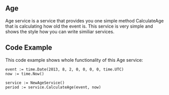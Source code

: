 ## Age
Age service is a service that provides you one simple method CalculateAge that is calculating how old the event is. This service is very simple and shows the style how you can write similiar services. 

## Code Example
This code example shows whole functionality of this Age service:

    event := time.Date(2013, 8, 2, 0, 0, 0, 0, time.UTC)
    now := time.Now()

    service := NewAgeService()
    period := service.CalculateAge(event, now)
